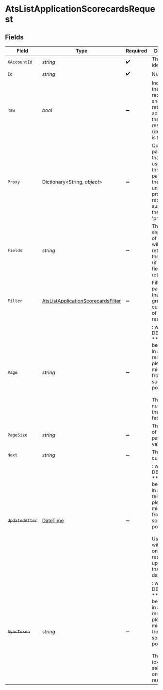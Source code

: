 # AtsListApplicationScorecardsRequest


## Fields

| Field                                                                                                                                                                                                                            | Type                                                                                                                                                                                                                             | Required                                                                                                                                                                                                                         | Description                                                                                                                                                                                                                      | Example                                                                                                                                                                                                                          |
| -------------------------------------------------------------------------------------------------------------------------------------------------------------------------------------------------------------------------------- | -------------------------------------------------------------------------------------------------------------------------------------------------------------------------------------------------------------------------------- | -------------------------------------------------------------------------------------------------------------------------------------------------------------------------------------------------------------------------------- | -------------------------------------------------------------------------------------------------------------------------------------------------------------------------------------------------------------------------------- | -------------------------------------------------------------------------------------------------------------------------------------------------------------------------------------------------------------------------------- |
| `XAccountId`                                                                                                                                                                                                                     | *string*                                                                                                                                                                                                                         | :heavy_check_mark:                                                                                                                                                                                                               | The account identifier                                                                                                                                                                                                           |                                                                                                                                                                                                                                  |
| `Id`                                                                                                                                                                                                                             | *string*                                                                                                                                                                                                                         | :heavy_check_mark:                                                                                                                                                                                                               | N/A                                                                                                                                                                                                                              |                                                                                                                                                                                                                                  |
| `Raw`                                                                                                                                                                                                                            | *bool*                                                                                                                                                                                                                           | :heavy_minus_sign:                                                                                                                                                                                                               | Indicates that the raw request result should be returned in addition to the mapped result (default value is false)                                                                                                               |                                                                                                                                                                                                                                  |
| `Proxy`                                                                                                                                                                                                                          | Dictionary<String, *object*>                                                                                                                                                                                                     | :heavy_minus_sign:                                                                                                                                                                                                               | Query parameters that can be used to pass through parameters to the underlying provider request by surrounding them with 'proxy' key                                                                                             |                                                                                                                                                                                                                                  |
| `Fields`                                                                                                                                                                                                                         | *string*                                                                                                                                                                                                                         | :heavy_minus_sign:                                                                                                                                                                                                               | The comma separated list of fields that will be returned in the response (if empty, all fields are returned)                                                                                                                     | id,remote_id,sections,label,candidate_id,remote_candidate_id,application_id,remote_application_id,interview_id,remote_interview_id,author_id,remote_author_id,overall_recommendation,created_at,updated_at,unified_custom_fields |
| `Filter`                                                                                                                                                                                                                         | [AtsListApplicationScorecardsFilter](../../Models/Requests/AtsListApplicationScorecardsFilter.md)                                                                                                                                | :heavy_minus_sign:                                                                                                                                                                                                               | Filter parameters that allow greater customisation of the list response                                                                                                                                                          |                                                                                                                                                                                                                                  |
| ~~`Page`~~                                                                                                                                                                                                                       | *string*                                                                                                                                                                                                                         | :heavy_minus_sign:                                                                                                                                                                                                               | : warning: ** DEPRECATED **: This will be removed in a future release, please migrate away from it as soon as possible.<br/><br/>The page number of the results to fetch                                                         |                                                                                                                                                                                                                                  |
| `PageSize`                                                                                                                                                                                                                       | *string*                                                                                                                                                                                                                         | :heavy_minus_sign:                                                                                                                                                                                                               | The number of results per page (default value is 25)                                                                                                                                                                             |                                                                                                                                                                                                                                  |
| `Next`                                                                                                                                                                                                                           | *string*                                                                                                                                                                                                                         | :heavy_minus_sign:                                                                                                                                                                                                               | The unified cursor                                                                                                                                                                                                               |                                                                                                                                                                                                                                  |
| ~~`UpdatedAfter`~~                                                                                                                                                                                                               | [DateTime](https://learn.microsoft.com/en-us/dotnet/api/system.datetime?view=net-5.0)                                                                                                                                            | :heavy_minus_sign:                                                                                                                                                                                                               | : warning: ** DEPRECATED **: This will be removed in a future release, please migrate away from it as soon as possible.<br/><br/>Use a string with a date to only select results updated after that given date                   | 2020-01-01T00:00:00.000Z                                                                                                                                                                                                         |
| ~~`SyncToken`~~                                                                                                                                                                                                                  | *string*                                                                                                                                                                                                                         | :heavy_minus_sign:                                                                                                                                                                                                               | : warning: ** DEPRECATED **: This will be removed in a future release, please migrate away from it as soon as possible.<br/><br/>The sync token to select the only updated results                                               |                                                                                                                                                                                                                                  |